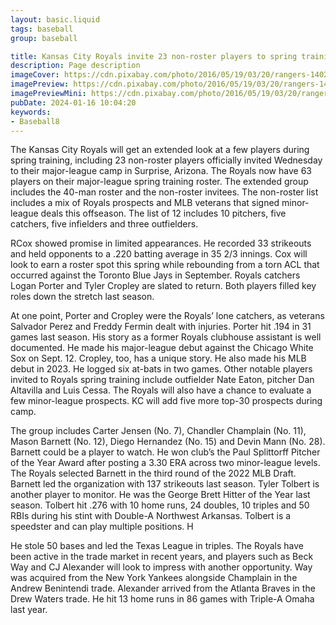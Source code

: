 ```yaml
---
layout: basic.liquid
tags: baseball
group: baseball

title: Kansas City Royals invite 23 non-roster players to spring training
description: Page description
imageCover: https://cdn.pixabay.com/photo/2016/05/19/03/20/rangers-1402096_1280.jpg
imagePreview: https://cdn.pixabay.com/photo/2016/05/19/03/20/rangers-1402096_1280.jpg
imagePreviewMini: https://cdn.pixabay.com/photo/2016/05/19/03/20/rangers-1402096_1280.jpg
pubDate: 2024-01-16 10:04:20
keywords:
- Baseball8
---
```


The Kansas City Royals will get an extended look at a few players during spring training, including 23 non-roster players officially invited Wednesday to their major-league camp in Surprise, Arizona. The Royals now have 63 players on their major-league spring training roster. The extended group includes the 40-man roster and the non-roster invitees. The non-roster list includes a mix of Royals prospects and MLB veterans that signed minor-league deals this offseason. The list of 12 includes 10 pitchers, five catchers, five infielders and three outfielders.

RCox showed promise in limited appearances. He recorded 33 strikeouts and held opponents to a .220 batting average in 35 2/3 innings. Cox will look to earn a roster spot this spring while rebounding from a torn ACL that occurred against the Toronto Blue Jays in September. Royals catchers Logan Porter and Tyler Cropley are slated to return. Both players filled key roles down the stretch last season.

 At one point, Porter and Cropley were the Royals’ lone catchers, as veterans Salvador Perez and Freddy Fermin dealt with injuries. Porter hit .194 in 31 games last season. His story as a former Royals clubhouse assistant is well documented. He made his major-league debut against the Chicago White Sox on Sept. 12. Cropley, too, has a unique story. He also made his MLB debut in 2023. He logged six at-bats in two games. Other notable players invited to Royals spring training include outfielder Nate Eaton, pitcher Dan Altavilla and Luis Cessa. The Royals will also have a chance to evaluate a few minor-league prospects. KC will add five more top-30 prospects during camp. 

The group includes Carter Jensen (No. 7), Chandler Champlain (No. 11), Mason Barnett (No. 12), Diego Hernandez (No. 15) and Devin Mann (No. 28). Barnett could be a player to watch. He won club’s the Paul Splittorff Pitcher of the Year Award after posting a 3.30 ERA across two minor-league levels. The Royals selected Barnett in the third round of the 2022 MLB Draft. Barnett led the organization with 137 strikeouts last season. Tyler Tolbert is another player to monitor. He was the George Brett Hitter of the Year last season. Tolbert hit .276 with 10 home runs, 24 doubles, 10 triples and 50 RBIs during his stint with Double-A Northwest Arkansas. Tolbert is a speedster and can play multiple positions. H

He stole 50 bases and led the Texas League in triples. The Royals have been active in the trade market in recent years, and players such as Beck Way and CJ Alexander will look to impress with another opportunity. Way was acquired from the New York Yankees alongside Champlain in the Andrew Benintendi trade. Alexander arrived from the Atlanta Braves in the Drew Waters trade. He hit 13 home runs in 86 games with Triple-A Omaha last year.


